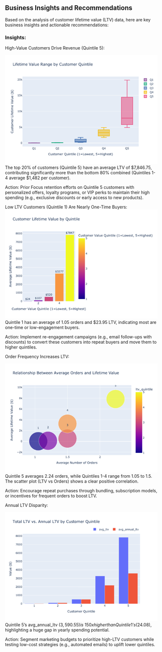 ## Business Insights and Recommendations

Based on the analysis of customer lifetime value (LTV) data, here are key business insights and actionable recommendations:

### Insights:
High-Value Customers Drive Revenue (Quintile 5):

![](../output/ltv/ltv_range_box.png)
The top 20% of customers (Quintile 5) have an average LTV of $7,846.75, contributing significantly more than the bottom 80% combined (Quintiles 1-4 average $1,482 per customer).

Action: 
Prior Focus retention efforts on Quintile 5 customers with personalized offers, loyalty programs, or VIP perks to maintain their high spending (e.g., exclusive discounts or early access to new products).

Low LTV Customers (Quintile 1) Are Nearly One-Time Buyers:
![](../output/ltv/ltv_quintile_bar.png)
Quintile 1 has an average of 1.05 orders and $23.95 LTV, indicating most are one-time or low-engagement buyers.

Action: 
Implement re-engagement campaigns (e.g., email follow-ups with discounts) to convert these customers into repeat buyers and move them to higher quintiles.

Order Frequency Increases LTV:

![](../output/ltv/ltv_vs_orders_scatter.png)
Quintile 5 averages 2.24 orders, while Quintiles 1-4 range from 1.05 to 1.5. The scatter plot (LTV vs Orders) shows a clear positive correlation.

Action: 
Encourage repeat purchases through bundling, subscription models, or incentives for frequent orders to boost LTV.

Annual LTV Disparity:

![](../output/ltv/total_vs_annual_ltv.png)
Quintile 5’s avg_annual_ltv ($3,590.55) is ~150x higher than Quintile 1’s ($24.08), highlighting a huge gap in yearly spending potential.

Action: 
Segment marketing budgets to prioritize high-LTV customers while testing low-cost strategies (e.g., automated emails) to uplift lower quintiles.



